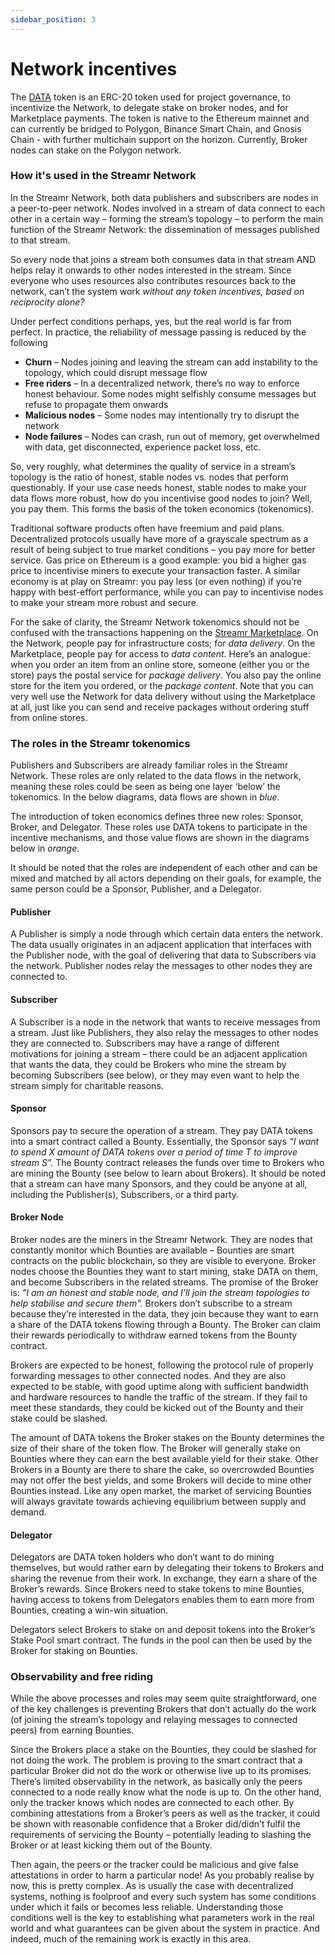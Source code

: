 ```yaml
---
sidebar_position: 3
---
```


# Network incentives

The [DATA](https://etherscan.io/address/0x8f693ca8d21b157107184d29d398a8d082b38b76) token is an ERC-20 token used for project governance, to incentivize the Network, to delegate stake on broker nodes, and for Marketplace payments. The token is native to the Ethereum mainnet and can currently be bridged to Polygon, Binance Smart Chain, and Gnosis Chain - with further multichain support on the horizon. Currently, Broker nodes can stake on the Polygon network.

### How it's used in the Streamr Network

In the Streamr Network, both data publishers and subscribers are nodes in a peer-to-peer network. Nodes involved in a stream of data connect to each other in a certain way – forming the stream’s topology – to perform the main function of the Streamr Network: the dissemination of messages published to that stream.

So every node that joins a stream both consumes data in that stream AND helps relay it onwards to other nodes interested in the stream. Since everyone who uses resources also contributes resources back to the network, can’t the system work _without any token incentives, based on reciprocity alone?_

Under perfect conditions perhaps, yes, but the real world is far from perfect. In practice, the reliability of message passing is reduced by the following

-   **Churn** – Nodes joining and leaving the stream can add instability to the topology, which could disrupt message flow
-   **Free riders** – In a decentralized network, there’s no way to enforce honest behaviour. Some nodes might selfishly consume messages but refuse to propagate them onwards
-   **Malicious nodes** – Some nodes may intentionally try to disrupt the network
-   **Node failures** – Nodes can crash, run out of memory, get overwhelmed with data, get disconnected, experience packet loss, etc.

So, very roughly, what determines the quality of service in a stream’s topology is the ratio of honest, stable nodes vs. nodes that perform questionably. If your use case needs honest, stable nodes to make your data flows more robust, how do you incentivise good nodes to join? Well, you pay them. This forms the basis of the token economics (tokenomics).

Traditional software products often have freemium and paid plans. Decentralized protocols usually have more of a grayscale spectrum as a result of being subject to true market conditions – you pay more for better service. Gas price on Ethereum is a good example: you bid a higher gas price to incentivise miners to execute your transaction faster. A similar economy is at play on Streamr: you pay less (or even nothing) if you’re happy with best-effort performance, while you can pay to incentivise nodes to make your stream more robust and secure.

For the sake of clarity, the Streamr Network tokenomics should not be confused with the transactions happening on the [Streamr Marketplace](https://streamr.network/marketplace). On the Network, people pay for infrastructure costs; for _data delivery_. On the Marketplace, people pay for access to _data content_. Here’s an analogue: when you order an item from an online store, someone (either you or the store) pays the postal service for _package delivery_. You also pay the online store for the item you ordered, or the _package content_. Note that you can very well use the Network for data delivery without using the Marketplace at all, just like you can send and receive packages without ordering stuff from online stores.

### The roles in the Streamr tokenomics

Publishers and Subscribers are already familiar roles in the Streamr Network. These roles are only related to the data flows in the network, meaning these roles could be seen as being one layer ‘below’ the tokenomics. In the below diagrams, data flows are shown in _blue_.

The introduction of token economics defines three new roles: Sponsor, Broker, and Delegator. These roles use DATA tokens to participate in the incentive mechanisms, and those value flows are shown in the diagrams below in _orange_.

It should be noted that the roles are independent of each other and can be mixed and matched by all actors depending on their goals, for example, the same person could be a Sponsor, Publisher, and a Delegator.

<!-- <Image
    src={PublisherApp}
    alt="Publisher App"
    figCaption="A publisher app publishes a stream, and their node relays the stream"
/> -->

#### Publisher

A Publisher is simply a node through which certain data enters the network. The data usually originates in an adjacent application that interfaces with the Publisher node, with the goal of delivering that data to Subscribers via the network. Publisher nodes relay the messages to other nodes they are connected to.

#### Subscriber

A Subscriber is a node in the network that wants to receive messages from a stream. Just like Publishers, they also relay the messages to other nodes they are connected to. Subscribers may have a range of different motivations for joining a stream – there could be an adjacent application that wants the data, they could be Brokers who mine the stream by becoming Subscribers (see below), or they may even want to help the stream simply for charitable reasons.

<!-- <Image
    src={Pic2}
    alt=""
    figCaption="Wanting better service for the stream, a sponsor deploys and funds a Bounty in $DATA"
/> -->

#### Sponsor

Sponsors pay to secure the operation of a stream. They pay DATA tokens into a smart contract called a Bounty. Essentially, the Sponsor says _“I want to spend X amount of DATA tokens over a period of time T to improve stream S”._ The Bounty contract releases the funds over time to Brokers who are mining the Bounty (see below to learn about Brokers). It should be noted that a stream can have many Sponsors, and they could be anyone at all, including the Publisher(s), Subscribers, or a third party.

<!-- <Image src={Pic3} alt="" figCaption="Broker nodes watching for bounties stake $DATA and join the stream overlay" /> -->

#### Broker Node

Broker nodes are the miners in the Streamr Network. They are nodes that constantly monitor which Bounties are available – Bounties are smart contracts on the public blockchain, so they are visible to everyone. Broker nodes choose the Bounties they want to start mining, stake DATA on them, and become Subscribers in the related streams. The promise of the Broker is: _"I am an honest and stable node, and I’ll join the stream topologies to help stabilise and secure them"._ Brokers don’t subscribe to a stream because they’re interested in the data, they join because they want to earn a share of the DATA tokens flowing through a Bounty. The Broker can claim their rewards periodically to withdraw earned tokens from the Bounty contract.

<!-- <Image src={Pic4} alt="" figCaption="After relaying the stream for an agreed period of time, nodes claim rewards" /> -->

Brokers are expected to be honest, following the protocol rule of properly forwarding messages to other connected nodes. And they are also expected to be stable, with good uptime along with sufficient bandwidth and hardware resources to handle the traffic of the stream. If they fail to meet these standards, they could be kicked out of the Bounty and their stake could be slashed.

The amount of DATA tokens the Broker stakes on the Bounty determines the size of their share of the token flow. The Broker will generally stake on Bounties where they can earn the best available yield for their stake. Other Brokers in a Bounty are there to share the cake, so overcrowded Bounties may not offer the best yields, and some Brokers will decide to mine other Bounties instead. Like any open market, the market of servicing Bounties will always gravitate towards achieving equilibrium between supply and demand.

<!-- <Image src={Pic5} alt="" figCaption="Delegators can help brokers join more streams and earn yield on their stake" /> -->

#### Delegator
Delegators are DATA token holders who don’t want to do mining themselves, but would rather earn by delegating their tokens to Brokers and sharing the revenue from their work. In exchange, they earn a share of the Broker’s rewards. Since Brokers need to stake tokens to mine Bounties, having access to tokens from Delegators enables them to earn more from Bounties, creating a win-win situation.

Delegators select Brokers to stake on and deposit tokens into the Broker’s Stake Pool smart contract. The funds in the pool can then be used by the Broker for staking on Bounties.

### Observability and free riding

While the above processes and roles may seem quite straightforward, one of the key challenges is preventing Brokers that don’t actually do the work (of joining the stream’s topology and relaying messages to connected peers) from earning Bounties.

Since the Brokers place a stake on the Bounties, they could be slashed for not doing the work. The problem is proving to the smart contract that a particular Broker did not do the work or otherwise live up to its promises. There’s limited observability in the network, as basically only the peers connected to a node really know what the node is up to. On the other hand, only the tracker knows which nodes are connected to each other. By combining attestations from a Broker’s peers as well as the tracker, it could be shown with reasonable confidence that a Broker did/didn’t fulfil the requirements of servicing the Bounty – potentially leading to slashing the Broker or at least kicking them out of the Bounty.

Then again, the peers or the tracker could be malicious and give false attestations in order to harm a particular node! As you probably realise by now, this is pretty complex. As is usually the case with decentralized systems, nothing is foolproof and every such system has some conditions under which it fails or becomes less reliable. Understanding those conditions well is the key to establishing what parameters work in the real world and what guarantees can be given about the system in practice. And indeed, much of the remaining work is exactly in this area.
